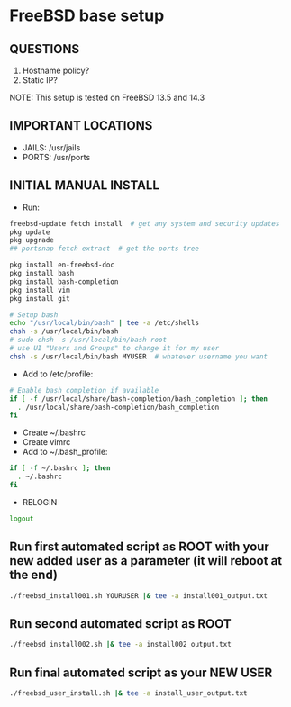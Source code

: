 # FreeBSD base setup
## QUESTIONS
1. Hostname policy?
2. Static IP?

NOTE: This setup is tested on FreeBSD 13.5 and 14.3

## IMPORTANT LOCATIONS
* JAILS: /usr/jails
* PORTS:  /usr/ports

## INITIAL MANUAL INSTALL
* Run:
```bash
freebsd-update fetch install  # get any system and security updates
pkg update
pkg upgrade
## portsnap fetch extract  # get the ports tree

pkg install en-freebsd-doc
pkg install bash
pkg install bash-completion
pkg install vim
pkg install git

# Setup bash
echo "/usr/local/bin/bash" | tee -a /etc/shells
chsh -s /usr/local/bin/bash
# sudo chsh -s /usr/local/bin/bash root
# use UI "Users and Groups" to change it for my user
chsh -s /usr/local/bin/bash MYUSER  # whatever username you want
```
* Add to /etc/profile:
```bash
# Enable bash completion if available
if [ -f /usr/local/share/bash-completion/bash_completion ]; then
  . /usr/local/share/bash-completion/bash_completion
fi
```
* Create ~/.bashrc
* Create vimrc
* Add to ~/.bash_profile:
```bash
if [ -f ~/.bashrc ]; then
  . ~/.bashrc
fi
```
* RELOGIN
```bash
logout
```

## Run first automated script as ROOT with your new added user as a parameter (it will reboot at the end)
```bash
./freebsd_install001.sh YOURUSER |& tee -a install001_output.txt
```

## Run second automated script as ROOT
```bash
./freebsd_install002.sh |& tee -a install002_output.txt
```

## Run final automated script as your NEW USER
```bash
./freebsd_user_install.sh |& tee -a install_user_output.txt
```
